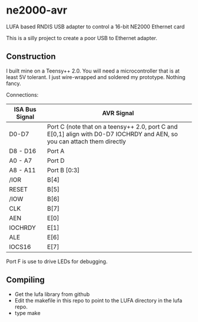 # ne2000-avr
LUFA based RNDIS USB adapter to control a 16-bit NE2000 Ethernet card

This is a silly project to create a poor USB to Ethernet adapter.

## Construction

I built mine on a Teensy++ 2.0.  You will need a microcontroller that is at least 5V tolerant.  I just wire-wrapped and soldered my prototype.  Nothing fancy.

Connections:

| ISA Bus Signal | AVR Signal |
|----------------|------------|
| D0-D7          | Port C (note that on a teensy++ 2.0, port C and E[0,1] align with D0-D7 IOCHRDY and AEN, so you can attach them directly |
| D8 - D16       | Port A     |
| A0 - A7        | Port D     |
| A8 - A11       | Port B [0:3] |
| /IOR           | B[4]       |
| RESET          | B[5]       |
| /IOW           | B[6]       |
| CLK            | B[7]       |
| AEN            | E[0]       |
| IOCHRDY        | E[1]       |
| ALE            | E[6]       |
| IOCS16         | E[7]       |

Port F is use to drive LEDs for debugging.





## Compiling

 - Get the lufa library from github
 - Edit the makefile in this repo to point to the LUFA directory in the lufa repo.
 - type make

